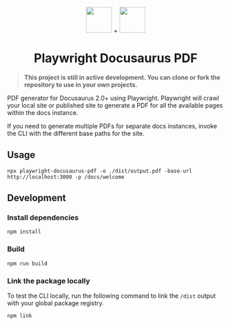<p align="center">
  <img src="https://github.com/sean-perkins/stencil-playwright/blob/main/.github/assets/docusaurus-logo.png?raw=true" width="60" />
  +
  <img src="https://github.com/sean-perkins/stencil-playwright/blob/main/.github/assets/playwright-logo.svg?raw=true" width="60">
</p>

<h1 align="center">
  Playwright Docusaurus PDF
</h1>

> **This project is still in active development. You can clone or fork the repository to use in your own projects.**

PDF generator for Docusaurus 2.0+ using Playwright. Playwright will crawl your local site or published site to generate a PDF for all the available pages within the docs instance.

If you need to generate multiple PDFs for separate docs instances, invoke the CLI with the different base paths for the site.

## Usage

```
npx playwright-docusaurus-pdf -o ./dist/output.pdf -base-url http://localhost:3000 -p /docs/welcome
```

## Development

### Install dependencies

```
npm install
```

### Build

```
npm run build
```

### Link the package locally

To test the CLI locally, run the following command to link the `/dist` output with your global package registry.

```
npm link
```
